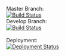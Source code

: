 Master Branch:<br />
[![Build Status](https://pingdong.visualstudio.com/Common%20Library/_apis/build/status/library/dotnet/pingdong.cleanarchitect.core?branchName=master)](https://pingdong.visualstudio.com/Common%20Library/_build/latest?definitionId=17&branchName=master)<br />
Develop Branch:<br />
[![Build Status](https://pingdong.visualstudio.com/Common%20Library/_apis/build/status/library/dotnet/pingdong.cleanarchitect.core?branchName=develop)](https://pingdong.visualstudio.com/Common%20Library/_build/latest?definitionId=17&branchName=develop)<br />
<br />
Deployment:<br />
[![Deployment Status](https://pingdong.vsrm.visualstudio.com/_apis/public/Release/badge/b57e1bf9-2061-450c-b27e-4c0fc8307b1a/10/10)](https://pingdong.visualstudio.com/Common%20Library/_release?view=all&definitionId=10)
